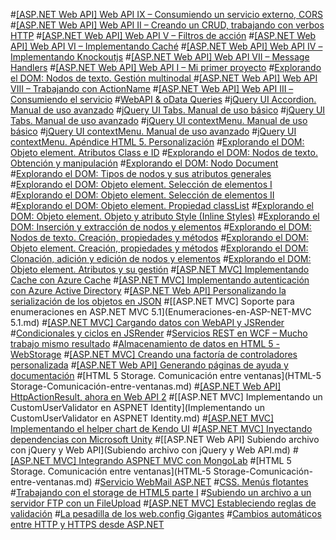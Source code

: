 ﻿#[[ASP.NET Web API] Web API IX – Consumiendo un servicio externo, CORS](Consumiendo-un-servicio-externo.md)
#[[ASP.NET Web API] Web API II – Creando un CRUD, trabajando con verbos HTTP](Creando-un-CRUD.md)
#[[ASP.NET Web API] Web API V – Filtros de acción](Filtros-de-accion.md)
#[[ASP.NET Web API] Web API VI – Implementando Caché](Implementando-Cache.md)
#[[ASP.NET Web API] Web API IV – Implementando Knockoutjs](Implementando-Knockoutjs.md)
#[[ASP.NET Web API] Web API VII – Message Handlers](Message-Handlers.md)
#[[ASP.NET Web API] Web API I – Mi primer proyecto](Mi-primer-proyecto.md)
#[Explorando el DOM: Nodos de texto. Gestión multinodal ](Nodos-de-texto_Gestión-multinodal.md)
#[[ASP.NET Web API] Web API VIII – Trabajando con ActionName](Trabajando-con-ActionName.md)
#[[ASP.NET Web API] Web API III – Consumiendo el servicio](Web-API-III_Consumiendo-el-servicio.md)
#[WebAPI & oData Queries](WebAPI-oData-Queries.md)
#[jQuery UI Accordion. Manual de uso avanzado](jQuery-UI-Accordion_Manual-de-uso-avanzado.md)
#[jQuery UI Tabs. Manual de uso básico](jQuery-UI-Tabs_Manual-de-uso-basico.md)
#[jQuery UI Tabs. Manual de uso avanzado](jQuery-UI-Tabs_Manual-de-uso-avanzado.md)
#[jQuery UI contextMenu. Manual de uso básico](jQuery-UI-contextMenu-Manual-de-uso-basico.md)
#[jQuery UI contextMenu. Manual de uso avanzado](jQuery-UI-contextMenu_Manual-de-uso-avanzado.md)
#[jQuery UI contextMenu. Apéndice HTML 5. Personalización](jQuery-UI-contextMenu_Personalización.md)
#[Explorando el DOM: Objeto element. Atributos Class e ID](Objeto-element_Atributos-Class-e-ID.md)
#[Explorando el DOM: Nodos de texto. Obtención y manipulación](Nodos-de-texto_Obtencion-y-manipulacion.md)
#[Explorando el DOM: Nodo Document](Nodo-Document.md)
#[Explorando el DOM: Tipos de nodos y sus atributos generales](Tipos-de-nodos-y-atributos.md) 
#[Explorando el DOM: Objeto element. Selección de elementos I](Seleccion-de-elementos-I.md)
#[Explorando el DOM: Objeto element. Selección de elementos II](Seleccion-de-elementos-II.md)
#[Explorando el DOM: Objeto element. Propiedad classList](Objeto-element_Propiedad-classList.md)
#[Explorando el DOM: Objeto element. Objeto y atributo Style (Inline Styles)](Objeto-element_Objeto-y-atributo-Style.md)
#[Explorando el DOM: Inserción y extracción de nodos y elementos](Inserción-y-extracción-de-nodos-y-elementos.md)
#[Explorando el DOM: Nodos de texto. Creación, propiedades y métodos](Creacion-propiedades-y-metodos.md)
#[Explorando el DOM: Objeto element. Creación, propiedades y métodos](Objeto-element_Creacion-propiedades-y-metodos.md)
#[Explorando el DOM: Clonación, adición y edición de nodos y elementos](Clonacion-adicion-y-edicionde-nodos-y-elementos.md)
#[Explorando el DOM: Objeto element. Atributos y su gestión](Objeto-element_Atributos-y-su-gestion.md)
#[[ASP.NET MVC] Implementando Cache con Azure Cache](Implementando-Cache-con-Azure-Cache.md)
#[[ASP.NET MVC] Implementando autenticación con Azure Active Directory](Implementando-autenticación-con-AAD.md)
#[[ASP.NET Web API] Personalizando la serialización de los objetos en JSON](Serializacion-de-objetos-en-JSON.md)
#[[ASP.NET MVC] Soporte para enumeraciones en ASP.NET MVC 5.1](Enumeraciones-en-ASP-NET-MVC 5.1.md)
#[[ASP.NET MVC] Cargando datos con WebAPI y JSRender](Cargando-datos-con-WebAPI-y-JSRender.md)
#[Condicionales y ciclos en JSRender](Condicionales-y-ciclos-en-JSRender.md)
#[Servicios REST en WCF – Mucho trabajo mismo resultado](Servicios-REST-en-WCF.md)
#[Almacenamiento de datos en HTML 5 - WebStorage](Almacenamiento-de-datos-en-HTML5.md)
#[[ASP.NET MVC] Creando una factoría de controladores personalizada](Creando-una-factoria-de-controladores-personalizada.md)
#[[ASP.NET Web API] Generando páginas de ayuda y documentación](Generando-paginas-de-ayuda-y-documentacion.md)
#[HTML 5 Storage. Comunicación entre ventanas](HTML-5 Storage-Comunicación-entre-ventanas.md)
#[[ASP.NET Web API] HttpActionResult, ahora en Web API 2](HttpActionResult-ahora-en-Web-API-2.md)
#[[ASP.NET MVC] Implementando un CustomUserValidator en ASPNET Identity](Implementando un CustomUserValidator en ASPNET Identity.md)
#[[ASP.NET MVC] Implementando el helper chart de Kendo UI](Implementando-el-helper-chart-de-Kendo-UI.md)
#[[ASP.NET MVC] Inyectando dependencias con Microsoft Unity](Inyectando-dependencias-con-Microsoft-Unity.md)
#[[ASP.NET Web API] Subiendo archivo con jQuery y Web API](Subiendo archivo con jQuery y Web API.md)
#[[ASP.NET MVC] Integrando ASPNET MVC con MongoLab](Integrando-ASPNET-MVC-con-MongoLab.md)
#[HTML 5 Storage. Comunicación entre ventanas](HTML-5 Storage-Comunicación-entre-ventanas.md)
#[Servicio WebMail ASP.NET](Servicio-WebMail-ASP-NET.md)
#[CSS. Menús flotantes](CSS-Menus-flotantes.md)
#[Trabajando con el storage de HTML5 parte I](Trabajando-con-el-storage-de-HTML5–parte-I.md)
#[Subiendo un archivo a un servidor FTP con un FileUpload](Subiendo-un-archivo-a-un-servidor-FTP.md)
#[[ASP.NET MVC] Estableciendo reglas de validación](Estableciendo-reglas-devalidacion.md)
#[La pesadilla de los web.config Gigantes](La-pesadilla-de-los-web_config-Gigantes.md)
#[Cambios automáticos entre HTTP y HTTPS desde ASP.NET](Cambios-automáticos-entre-HTTP-y-HTTPS.md)
